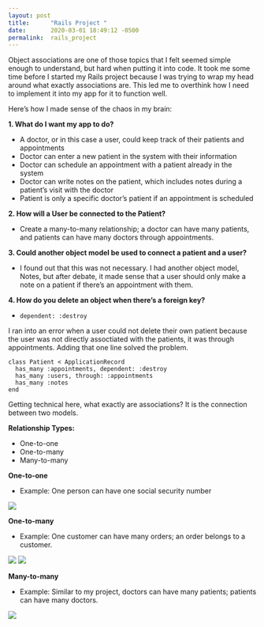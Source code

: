 ```yaml
---
layout: post
title:      "Rails Project "
date:       2020-03-01 18:49:12 -0500
permalink:  rails_project
---
```



Object associations are one of those topics that I felt seemed simple enough to understand, but hard when putting it into code. It took me some time before I started my Rails project because I was trying to wrap my head around what exactly associations are. This led me to overthink how I need to implement it into my app for it to function well. 

Here’s how I made sense of the chaos in my brain:

**1. What do I want my app to do?**
* A doctor, or in this case a user, could keep track of their patients and appointments
* Doctor can enter a new patient in the system with their information
* Doctor can schedule an appointment with a patient already in the system
* Doctor can write notes on the patient, which includes notes during a patient’s visit with the doctor
* Patient is only a specific doctor’s patient if an appointment is scheduled

**2. How will a User be connected to the Patient?**
* Create a many-to-many relationship; a doctor can have many patients, and patients can have many doctors through appointments.  

**3. Could another object model be used to connect a patient and a user?**
* I found out that this was not necessary. I had another object model, Notes, but after debate, it made sense that a user should only make a note on a patient if there’s an appointment with them.

**4. How do you delete an object when there’s a foreign key?** 
* `dependent: :destroy`

I ran into an error when a user could not delete their own patient because the user was not directly assoctiated with the patients, it was through appointments. Adding that one line solved the problem. 


```
class Patient < ApplicationRecord
  has_many :appointments, dependent: :destroy
  has_many :users, through: :appointments
  has_many :notes
end
```


Getting technical here, what exactly are associations?
It is the connection between two models.

**Relationship Types:**
* One-to-one
* One-to-many
* Many-to-many

**One-to-one**
* Example: One person can have one social security number

![](https://support.airtable.com/hc/en-us/article_attachments/206766488/Screen_Shot_2016-04-26_at_3.00.06_PM.png)

**One-to-many**
* Example: One customer can have many orders; an order belongs to a customer.

![](https://guides.rubyonrails.org/v3.2/images/has_many.png)
![](https://guides.rubyonrails.org/v3.2/images/belongs_to.png)

**Many-to-many**
* Example: Similar to my project, doctors can have many patients; patients can have many doctors. 

![](https://i.stack.imgur.com/qaWFh.png)













